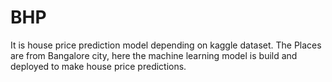 # BHP
It is house price prediction model depending on kaggle dataset.
The Places are from Bangalore city, here the machine learning model is build and deployed to make house price predictions.
